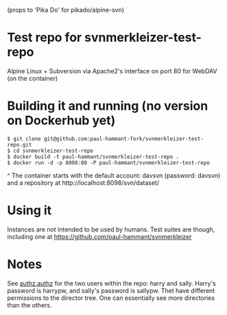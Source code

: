(props to 'Pika Do' for pikado/alpine-svn)

# Test repo for svnmerkleizer-test-repo

Alpine Linux + Subversion via Apache2's interface on port 80 for WebDAV (on the container)

# Building it and running (no version on Dockerhub yet)

```
$ git clone git@github.com:paul-hammant-fork/svnmerkleizer-test-repo.git
$ cd svnmerkleizer-test-repo
$ docker build -t paul-hammant/svnmerkleizer-test-repo .
$ docker run -d -p 8098:80 -P paul-hammant/svnmerkleizer-test-repo
```

^ The container starts with the default account: davsvn (password: davsvn) and a repository at http://localhost:8098/svn/dataset/

# Using it

Instances are not intended to be used by humans. Test suites are though, including one at https://github.com/paul-hammant/svnmerkleizer

# Notes

See [authz.authz](authz.authz) for the two users within the repo: harry and sally. Harry's password is harrypw, and sally's password is sallypw. Thet have different permissions to the director tree. One can essentially see more directories than the others.
